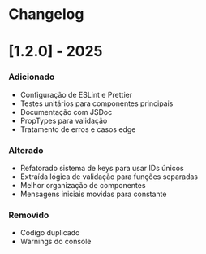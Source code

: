 # Changelog

# [1.2.0] - 2025

### Adicionado
- Configuração de ESLint e Prettier
- Testes unitários para componentes principais
- Documentação com JSDoc
- PropTypes para validação
- Tratamento de erros e casos edge

### Alterado
- Refatorado sistema de keys para usar IDs únicos
- Extraída lógica de validação para funções separadas
- Melhor organização de componentes
- Mensagens iniciais movidas para constante

### Removido
- Código duplicado
- Warnings do console